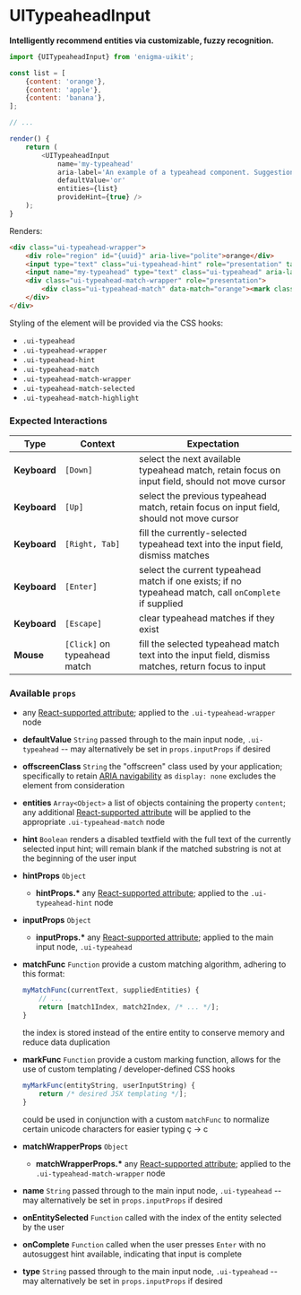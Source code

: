 # UITypeaheadInput
__Intelligently recommend entities via customizable, fuzzy recognition.__

```js
import {UITypeaheadInput} from 'enigma-uikit';

const list = [
    {content: 'orange'},
    {content: 'apple'},
    {content: 'banana'},
];

// ...

render() {
    return (
        <UITypeaheadInput
            name='my-typeahead'
            aria-label='An example of a typeahead component. Suggestions will be called out as matches are found. Press the right arrow to accept a text suggestion or the up and down arrows to cycle through the list when available.'
            defaultValue='or'
            entities={list}
            provideHint={true} />
    );
}
```

Renders:

```html
<div class="ui-typeahead-wrapper">
    <div role="region" id="{uuid}" aria-live="polite">orange</div>
    <input type="text" class="ui-typeahead-hint" role="presentation" tabindex='-1' disabled />
    <input name="my-typeahead" type="text" class="ui-typeahead" aria-label="An example of a typeahead component. Suggestions will be called out as matches are found. Press the right arrow to accept a text suggestion or the up and down arrows to cycle through the list when available." aria-controls="{uuid}" /> <!-- initializes to "or" -->
    <div class="ui-typeahead-match-wrapper" role="presentation">
        <div class="ui-typeahead-match" data-match="orange"><mark class="ui-typeahead-match-highlight">or</mark>ange</div>
    </div>
</div>
```

Styling of the element will be provided via the CSS hooks:

- `.ui-typeahead`
- `.ui-typeahead-wrapper`
- `.ui-typeahead-hint`
- `.ui-typeahead-match`
- `.ui-typeahead-match-wrapper`
- `.ui-typeahead-match-selected`
- `.ui-typeahead-match-highlight`

### Expected Interactions

Type | Context | Expectation
---- | ------- | -----------
__Keyboard__ | `[Down]` | select the next available typeahead match, retain focus on input field, should not move cursor
__Keyboard__ | `[Up]` | select the previous typeahead match, retain focus on input field, should not move cursor
__Keyboard__ | `[Right, Tab]` | fill the currently-selected typeahead text into the input field, dismiss matches
__Keyboard__ | `[Enter]` | select the current typeahead match if one exists; if no typeahead match, call `onComplete` if supplied
__Keyboard__ | `[Escape]` | clear typeahead matches if they exist
__Mouse__ | `[Click]` on typeahead match | fill the selected typeahead match text into the input field, dismiss matches, return focus to input

### Available `props`

- any [React-supported attribute](https://facebook.github.io/react/docs/tags-and-attributes.html#html-attributes); applied to the `.ui-typeahead-wrapper` node

- __defaultValue__ `String`
  passed through to the main input node, `.ui-typeahead` -- may alternatively be set in `props.inputProps` if desired

- __offscreenClass__ `String`
  the "offscreen" class used by your application; specifically to retain [ARIA navigability](http://snook.ca/archives/html_and_css/hiding-content-for-accessibility) as `display: none` excludes the element from consideration

- __entities__ `Array<Object>`
  a list of objects containing the property `content`; any additional [React-supported attribute](https://facebook.github.io/react/docs/tags-and-attributes.html#html-attributes) will be applied to the appropriate `.ui-typeahead-match` node

- __hint__ `Boolean`
  renders a disabled textfield with the full text of the currently selected input hint; will remain blank if the matched substring is not at the beginning of the user input

- __hintProps__ `Object`
    - __hintProps.*__
      any [React-supported attribute](https://facebook.github.io/react/docs/tags-and-attributes.html#html-attributes); applied to the `.ui-typeahead-hint` node

- __inputProps__ `Object`
    - __inputProps.*__
      any [React-supported attribute](https://facebook.github.io/react/docs/tags-and-attributes.html#html-attributes); applied to the main input node, `.ui-typeahead`

- __matchFunc__ `Function`
  provide a custom matching algorithm, adhering to this format:

  ```js
  myMatchFunc(currentText, suppliedEntities) {
      // ...
      return [match1Index, match2Index, /* ... */];
  }
  ```

  the index is stored instead of the entire entity to conserve memory and reduce data duplication

- __markFunc__ `Function`
  provide a custom marking function, allows for the use of custom templating / developer-defined CSS hooks

  ```js
  myMarkFunc(entityString, userInputString) {
      return /* desired JSX templating */];
  }
  ```

  could be used in conjunction with a custom `matchFunc` to normalize certain unicode characters for easier typing ç -> c

- __matchWrapperProps__ `Object`
    - __matchWrapperProps.*__
      any [React-supported attribute](https://facebook.github.io/react/docs/tags-and-attributes.html#html-attributes); applied to the `.ui-typeahead-match-wrapper` node

- __name__ `String`
  passed through to the main input node, `.ui-typeahead` -- may alternatively be set in `props.inputProps` if desired

- __onEntitySelected__ `Function`
  called with the index of the entity selected by the user

- __onComplete__ `Function`
  called when the user presses `Enter` with no autosuggest hint available, indicating that input is complete

- __type__ `String`
  passed through to the main input node, `.ui-typeahead` -- may alternatively be set in `props.inputProps` if desired
